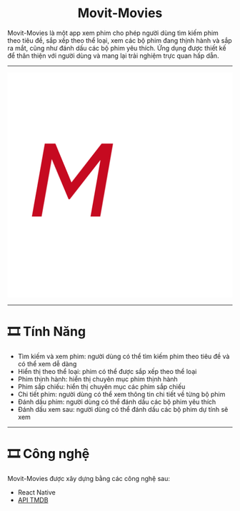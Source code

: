 <h1 align="center">Movit-Movies</h1>
Movit-Movies là một app xem phim cho phép người dùng tìm kiếm phim theo tiêu đề, sắp xếp theo thể loại, xem các bộ phim đang thịnh hành và sắp ra mắt, cũng như đánh dấu các bộ phim yêu thích. Ứng dụng được thiết kế để thân thiện với người dùng và mang lại trải nghiệm trực quan hấp dẫn.
<hr/>

![Logo](assets/icon.png)

<hr/>

# 🎞️ Tính Năng 

- Tìm kiếm và xem phim: người dùng có thể tìm kiếm phim theo tiêu đề và có thể xem dễ dàng
- Hiển thị theo thể loại: phim có thể được sắp xếp theo thể loại
- Phim thịnh hành: hiển thị chuyên mục phim thịnh hành
- Phim sắp chiếu: hiển thị chuyên mục các phim sắp chiếu
- Chi tiết phim: người dùng có thể xem thông tin chi tiết về từng bộ phim
- Đánh dấu phim: người dùng có thể đánh dấu các bộ phim yêu thích
- Đánh dấu xem sau: người dùng có thể đánh dấu các bộ phim dự tính sẽ xem

<hr/>

# 🎞️ Công nghệ

Movit-Movies được xây dựng bằng các công nghệ sau:

- React Native
- [API TMDB](https://developers.themoviedb.org/)